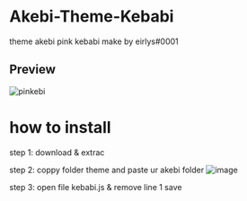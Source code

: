 # Akebi-Theme-Kebabi
theme akebi pink kebabi make by eirlys#0001

## Preview

![pinkebi](https://user-images.githubusercontent.com/100836558/232410725-d1850264-ae13-46f9-9d39-e32148f94058.png)

# how to install

step 1: download & extrac

step 2: coppy folder theme and paste ur akebi folder
![image](https://user-images.githubusercontent.com/100836558/232410993-4afdde25-90c6-49cb-8ea8-ec212283aac2.png)

step 3: open file kebabi.js & remove line 1 save
